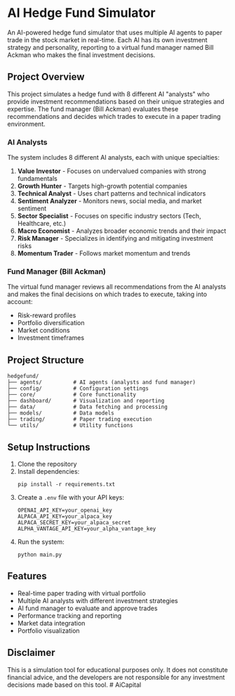 # AI Hedge Fund Simulator

An AI-powered hedge fund simulator that uses multiple AI agents to paper trade in the stock market in real-time. Each AI has its own investment strategy and personality, reporting to a virtual fund manager named Bill Ackman who makes the final investment decisions.

## Project Overview

This project simulates a hedge fund with 8 different AI "analysts" who provide investment recommendations based on their unique strategies and expertise. The fund manager (Bill Ackman) evaluates these recommendations and decides which trades to execute in a paper trading environment.

### AI Analysts

The system includes 8 different AI analysts, each with unique specialties:
1. **Value Investor** - Focuses on undervalued companies with strong fundamentals
2. **Growth Hunter** - Targets high-growth potential companies
3. **Technical Analyst** - Uses chart patterns and technical indicators
4. **Sentiment Analyzer** - Monitors news, social media, and market sentiment
5. **Sector Specialist** - Focuses on specific industry sectors (Tech, Healthcare, etc.)
6. **Macro Economist** - Analyzes broader economic trends and their impact
7. **Risk Manager** - Specializes in identifying and mitigating investment risks
8. **Momentum Trader** - Follows market momentum and trends

### Fund Manager (Bill Ackman)

The virtual fund manager reviews all recommendations from the AI analysts and makes the final decisions on which trades to execute, taking into account:
- Risk-reward profiles
- Portfolio diversification
- Market conditions
- Investment timeframes

## Project Structure

```
hedgefund/
├── agents/          # AI agents (analysts and fund manager)
├── config/          # Configuration settings
├── core/            # Core functionality
├── dashboard/       # Visualization and reporting
├── data/            # Data fetching and processing
├── models/          # Data models
├── trading/         # Paper trading execution
└── utils/           # Utility functions
```

## Setup Instructions

1. Clone the repository
2. Install dependencies:
   ```
   pip install -r requirements.txt
   ```
3. Create a `.env` file with your API keys:
   ```
   OPENAI_API_KEY=your_openai_key
   ALPACA_API_KEY=your_alpaca_key
   ALPACA_SECRET_KEY=your_alpaca_secret
   ALPHA_VANTAGE_API_KEY=your_alpha_vantage_key
   ```
4. Run the system:
   ```
   python main.py
   ```

## Features

- Real-time paper trading with virtual portfolio
- Multiple AI analysts with different investment strategies
- AI fund manager to evaluate and approve trades
- Performance tracking and reporting
- Market data integration
- Portfolio visualization

## Disclaimer

This is a simulation tool for educational purposes only. It does not constitute financial advice, and the developers are not responsible for any investment decisions made based on this tool. # AiCapital
